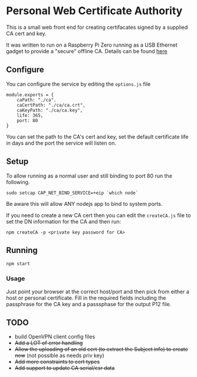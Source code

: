 # Personal Web Certificate Authority

This is a small web front end for creating certifacates signed by a supplied CA cert and key.

It was written to run on a Raspberry Pi Zero running as a USB Ethernet gadget to provide a 
"secure" offline CA. Details can be found [here](https://www.hardill.me.uk/wordpress/2020/02/10/a-personal-offline-certificate-authority/)

## Configure

You can configure the service by editing the `options.js` file

```
module.exports = {
	caPath: "./ca".
	caCertPath: "./ca/ca.crt",
	caKeyPath: "./ca/ca.key",
	life: 365,
	port: 80
}
```

You can set the path to the CA's cert and key, set the default certificate life in days and 
the port the service will listen on.

## Setup

To allow running as a normal user and still binding to port 80 run the following.

```
sudo setcap CAP_NET_BIND_SERVICE=+eip `which node`
```

Be aware this will allow ANY nodejs app to bind to system ports.

If you need to create a new CA cert then you can edit the `createCA.js` file to set the DN information for the CA
and then run:

```
npm createCA -p <private key password for CA>
```

## Running

```
npm start
```


### Usage

Just point your browser at the correct host/port and then pick from either a host or personal
certificate. Fill in the required fields including the passphrase for the CA key and a 
passsphase for the output P12 file.

## TODO

- build OpenVPN client config files
- ~~Add a LOT of error handling~~
- ~~Allow the uploading of an old cert (to extract the Subject info) to create new~~ (not possible as needs priv key)
- ~~Add more constraints to cert types~~
- ~~Add support to update CA serial/csr data~~